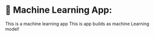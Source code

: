 # 🤖 Machine Learning App:
This is a machine learning app 
This is app builds as machine Learning model!
